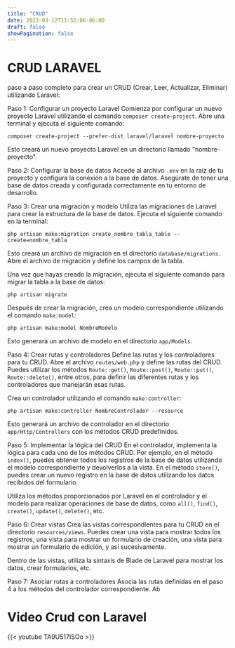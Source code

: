 ```yaml
---
title: "CRUD"
date: 2023-03-12T11:52:06-06:00
draft: false
showPagination: false
---
```


# CRUD LARAVEL
paso a paso completo para crear un CRUD (Crear, Leer, Actualizar, Eliminar) utilizando Laravel:

Paso 1: Configurar un proyecto Laravel
Comienza por configurar un nuevo proyecto Laravel utilizando el comando `composer create-project`. Abre una terminal y ejecuta el siguiente comando:

```
composer create-project --prefer-dist laravel/laravel nombre-proyecto
```

Esto creará un nuevo proyecto Laravel en un directorio llamado "nombre-proyecto".

Paso 2: Configurar la base de datos
Accede al archivo `.env` en la raíz de tu proyecto y configura la conexión a la base de datos. Asegúrate de tener una base de datos creada y configurada correctamente en tu entorno de desarrollo.

Paso 3: Crear una migración y modelo
Utiliza las migraciones de Laravel para crear la estructura de la base de datos. Ejecuta el siguiente comando en la terminal:

```
php artisan make:migration create_nombre_tabla_table --create=nombre_tabla
```

Esto creará un archivo de migración en el directorio `database/migrations`. Abre el archivo de migración y define los campos de la tabla.

Una vez que hayas creado la migración, ejecuta el siguiente comando para migrar la tabla a la base de datos:

```
php artisan migrate
```

Después de crear la migración, crea un modelo correspondiente utilizando el comando `make:model`:

```
php artisan make:model NombreModelo
```

Esto generará un archivo de modelo en el directorio `app/Models`.

Paso 4: Crear rutas y controladores
Define las rutas y los controladores para tu CRUD. Abre el archivo `routes/web.php` y define las rutas del CRUD. Puedes utilizar los métodos `Route::get()`, `Route::post()`, `Route::put()`, `Route::delete()`, entre otros, para definir las diferentes rutas y los controladores que manejarán esas rutas.

Crea un controlador utilizando el comando `make:controller`:

```
php artisan make:controller NombreControlador --resource
```

Esto generará un archivo de controlador en el directorio `app/Http/Controllers` con los métodos CRUD predefinidos.

Paso 5: Implementar la lógica del CRUD
En el controlador, implementa la lógica para cada uno de los métodos CRUD. Por ejemplo, en el método `index()`, puedes obtener todos los registros de la base de datos utilizando el modelo correspondiente y devolverlos a la vista. En el método `store()`, puedes crear un nuevo registro en la base de datos utilizando los datos recibidos del formulario.

Utiliza los métodos proporcionados por Laravel en el controlador y el modelo para realizar operaciones de base de datos, como `all()`, `find()`, `create()`, `update()`, `delete()`, etc.

Paso 6: Crear vistas
Crea las vistas correspondientes para tu CRUD en el directorio `resources/views`. Puedes crear una vista para mostrar todos los registros, una vista para mostrar un formulario de creación, una vista para mostrar un formulario de edición, y así sucesivamente.

Dentro de las vistas, utiliza la sintaxis de Blade de Laravel para mostrar los datos, crear formularios, etc.

Paso 7: Asociar rutas a controladores
Asocia las rutas definidas en el paso 4 a los métodos del controlador correspondiente. Ab


 # Video Crud con Laravel
{{< youtube  TA9U517ISOo >}}
